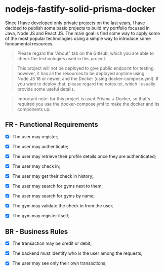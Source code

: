 # nodejs-fastify-solid-prisma-docker

Since I have developed only private projects on the last years, I have decided to publish some basic projects to build my portfolio focused in Java, Node.JS and React.JS. The main goal is find some way to apply some of the most popular technologies using a simple way to introduce some fundamental resources.

> Please regard the "About" tab on the GitHub, which you are able to check the technologies used in this project.

> This project will not be deployed to give public endpoint for testing, however, it has all the resources to be deployed anytime using Node.JS 18 or newer, and the Docker (using docker-compose.yml). If you want to deploy that, please regard the notes.txt, which I usually provide some useful details. 

> Important note: for this project is used Prisma + Docker, so that's required you use the docker-compose.yml to make the docker and its components up. 


## FR - Functional Requirements

- [x] The user may register;

- [x] The user may authenticate;

- [x] The user may retrieve their profile details once they are authenticated;

- [x] The user may check in;

- [x] The user may get their check in history;

- [x] The user may search for gyms next to them;

- [x] The user may search for gyms by name;

- [x] The gym may validate the check in from the user;

- [x] The gym may register itself;


## BR - Business Rules

- [x] The transaction may be credit or debit;

- [x] The backend must identify who is the user among the requests;

- [x] The user may see only their own transactions;